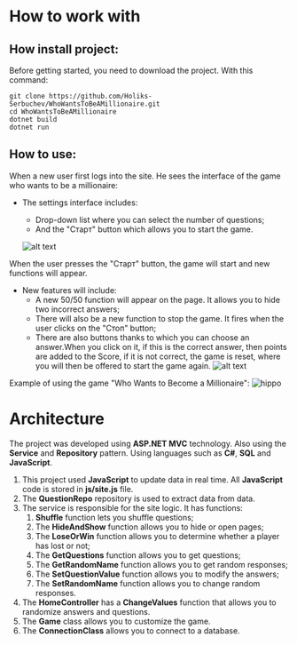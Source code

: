 # How to work with
## How install project:
Before getting started, you need to download the project.
  With this command:
 ```
 git clone https://github.com/Holiks-Serbuchev/WhoWantsToBeAMillionaire.git
 cd WhoWantsToBeAMillionaire
 dotnet build
 dotnet run
 ```
 ## How to use:
When a new user first logs into the site. He sees the interface of the game who wants to be a millionaire:
* The settings interface includes:
  * Drop-down list where you can select the number of questions;
  * And the "Старт" button which allows you to start the game.
   
   ![alt text](https://media.discordapp.net/attachments/592433653683060761/885481328705962024/unknown.png?width=1320&height=676)
   
When the user presses the "Старт" button, the game will start and new functions will appear.
* New features will include:
    * A new 50/50 function will appear on the page. It allows you to hide two incorrect answers;
    * There will also be a new function to stop the game. It fires when the user clicks on the "Стоп" button;
    * There are also buttons thanks to which you can choose an answer.When you click on it, if this is the correct answer, then points are added to the Score, if it is not correct, the game is reset, where you will then be offered to start the game again.
   ![alt text](https://media.discordapp.net/attachments/592433653683060761/885491655363407912/unknown.png?width=1320&height=676)

Example of using the game "Who Wants to Become a Millionaire":
 ![hippo](https://media.discordapp.net/attachments/592433653683060761/885510011755847700/d55d5f3e3df1db68.gif?width=920&height=458)

# Architecture
The project was developed using __ASP.NET MVC__ technology. Also using the __Service__ and __Repository__ pattern. Using languages such as __C#__, __SQL__ and __JavaScript__.
1. This project used __JavaScript__ to update data in real time. All __JavaScript__ code is stored in __js/site.js__ file.
2. The __QuestionRepo__ repository is used to extract data from data.
3. The service is responsible for the site logic. It has functions:
    1.  __Shuffle__ function lets you shuffle questions;
    2. The __HideAndShow__ function allows you to hide or open pages;
    3. The __LoseOrWin__ function allows you to determine whether a player has lost or not;
    4. The __GetQuestions__ function allows you to get questions;
    5. The __GetRandomName__ function allows you to get random responses;
    6. The __SetQuestionValue__ function allows you to modify the answers;
    7. The __SetRandomName__ function allows you to change random responses.
4. The __HomeController__ has a __ChangeValues__ ​​function that allows you to randomize answers and questions.
5. The __Game__ class allows you to customize the game.
6. The __ConnectionClass__ allows you to connect to a database.
